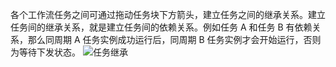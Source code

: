 各个工作流任务之间可通过拖动任务块下方箭头，建立任务之间的继承关系。建立任务间的继承关系，就是建立任务间的依赖关系。例如任务 A 和任务 B 有依赖关系，那么同周期 A 任务实例成功运行后，同周期 B 任务实例才会开始运行，否则为等待下发状态。
![任务继承](https://i.imgur.com/FqyvCzp.png)
